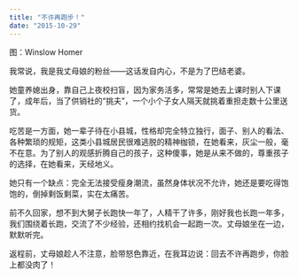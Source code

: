 ```yaml
---
title: "不许再跑步！"
date: "2015-10-29"
---
```


图：Winslow Homer

我常说，我是我丈母娘的粉丝——这话发自内心，不是为了巴结老婆。

她童养媳出身，靠自己上夜校扫盲，因为家务活多，常常是她去上课时别人下课了，成年后，当了供销社的“挑夫”，一个小个子女人隔天就挑着重担走数十公里送货。

吃苦是一方面，她一辈子待在小县城，性格却完全特立独行，面子、别人的看法、各种繁琐的规矩，这类小县城居民很难逃脱的精神枷锁，在她看来，灰尘一般，毫不在意。为了别人的观感折腾自己的孩子，这种傻事，她是从来不做的，尊重孩子的选择，在她看来，天经地义。

她只有一个缺点：完全无法接受瘦身潮流，虽然身体状况不允许，她还是要吃得饱饱的，倒掉剩饭剩菜，实在太痛苦。

前不久回家，想不到大舅子长跑快一年了，人精干了许多，刚好我也长跑一年多，我们围绕着长跑，交流了不少经验，还相约找机会一起跑一次。丈母娘坐在一边，默默听完。

返程前，丈母娘趁人不注意，脸带怒色靠近，在我耳边说：回去不许再跑步，你脸上都没肉了！

